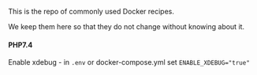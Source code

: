 This is the repo of commonly used Docker recipes.

We keep them here so that they do not change without knowing about it.

#### PHP7.4

Enable xdebug - in `.env` or docker-compose.yml set `ENABLE_XDEBUG="true"`
